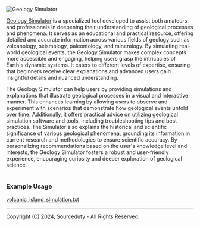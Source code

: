 ![Geology Simulator](https://github.com/sourceduty/Geology_Simulator/assets/123030236/ef95cd20-a393-4391-90f0-a9d5f70a5ba9)

[Geology Simulator](https://chatgpt.com/g/g-2r4wNtXjI-geology-simulator) is a specialized tool developed to assist both amateurs and professionals in deepening their understanding of geological processes and phenomena. It serves as an educational and practical resource, offering detailed and accurate information across various fields of geology such as volcanology, seismology, paleontology, and mineralogy. By simulating real-world geological events, the Geology Simulator makes complex concepts more accessible and engaging, helping users grasp the intricacies of Earth's dynamic systems. It caters to different levels of expertise, ensuring that beginners receive clear explanations and advanced users gain insightful details and nuanced understanding.

The Geology Simulator can help users by providing simulations and explanations that illustrate geological processes in a visual and interactive manner. This enhances learning by allowing users to observe and experiment with scenarios that demonstrate how geological events unfold over time. Additionally, it offers practical advice on utilizing geological simulation software and tools, including troubleshooting tips and best practices. The Simulator also explains the historical and scientific significance of various geological phenomena, grounding its information in current research and methodologies to ensure scientific accuracy. By personalizing recommendations based on the user's knowledge level and interests, the Geology Simulator fosters a robust and user-friendly experience, encouraging curiosity and deeper exploration of geological science.

#
### Example Usage

[volcanic_island_simulation.txt](https://github.com/sourceduty/Geology_Simulator/files/15382732/volcanic_island_simulation.txt)

***
Copyright (C) 2024, Sourceduty - All Rights Reserved.
